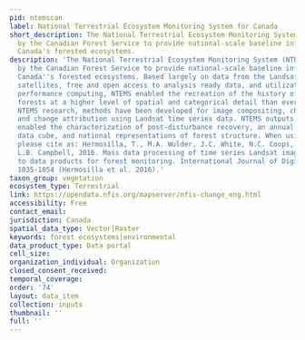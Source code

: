 ```yaml
---
pid: ntemscan
label: National Terrestrial Ecosystem Monitoring System for Canada
short_description: The National Terrestrial Ecosystem Monitoring System was developed
  by the Canadian Forest Service to provide national-scale baseline information on
  Canada's forested ecosystems.
description: 'The National Terrestrial Ecosystem Monitoring System (NTEMS) was developed
  by the Canadian Forest Service to provide national-scale baseline information on
  Canada''s forested ecosystems. Based largely on data from the Landsat series of
  satellites, free and open access to analysis ready data, and utilization of high
  performance computing, NTEMS enabled the recreation of the history of Canada''s
  forests at a higher level of spatial and categorical detail than ever before. Through
  NTEMS research, methods have been developed for image compositing, change detection,
  and change attribution using Landsat time series data. NTEMS outputs have subsequently
  enabled the characterization of post-disturbance recovery, an annual land cover
  data cube, and national representations of forest structure. When using this data,
  please cite as: Hermosilla, T., M.A. Wulder, J.C. White, N.C. Coops, G.W. Hobart,
  L.B. Campbell, 2016. Mass data processing of time series Landsat imagery: pixels
  to data products for forest monitoring. International Journal of Digital Earth 9(11),
  1035-1054 (Hermosilla et al. 2016).'
taxon_group: vegetation
ecosystem_type: Terrestrial
link: https://opendata.nfis.org/mapserver/nfis-change_eng.html
accessibility: Free
contact_email: 
jurisdiction: Canada
spatial_data_type: Vector|Raster
keywords: forest ecosystems|environmental
data_product_type: Data portal
cell_size: 
organization_individual: Organization
closed_consent_received: 
temporal_coverage: 
order: '74'
layout: data_item
collection: inputs
thumbnail: ''
full: ''
---
```

